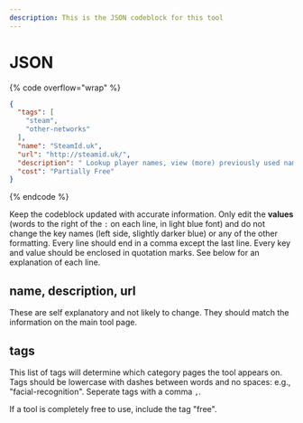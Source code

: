 ```yaml
---
description: This is the JSON codeblock for this tool
---
```


# JSON

{% code overflow="wrap" %}
```json
{
  "tags": [
    "steam",
    "other-networks"
  ],
  "name": "SteamId.uk",
  "url": "http://steamid.uk/",
  "description": " Lookup player names, view (more) previously used names, and when accounts befriended eachother (Free). View screenshots of account, (bulk) seach based on previously used names (paid). ",
  "cost": "Partially Free"
}
```
{% endcode %}

Keep the codeblock updated with accurate information. Only edit the **values** (words to the right of the `:` on each line, in light blue font) and do not change the key names (left side, slightly darker blue) or any of the other formatting. Every line should end in a comma except the last line. Every key and value should be enclosed in quotation marks. See below for an explanation of each line.&#x20;

## name, description, url

These are self explanatory and not likely to change. They should match the information on the main tool page.

## tags

This list of tags will determine which category pages the tool appears on. Tags should be lowercase with dashes between words and no spaces: e.g., "facial-recognition". Seperate tags with a comma `,`.

If a tool is completely free to use, include the tag "free".

